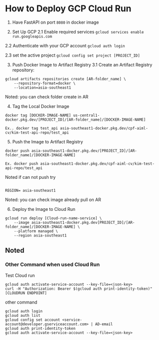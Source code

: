 # How to Deploy GCP Cloud Run
1. Have FastAPI on port `8080` in docker image

2. Set Up GCP
2.1 Enable required services `gcloud services enable run.googleapis.com`

2.2 Authenticate with your GCP account `gcloud auth login`

2.3 set the active project `gcloud config set project [PROJECT_ID]`

3. Push Docker Image to Artifact Registry
3.1 Create an Artifact Registry repository:
```
gcloud artifacts repositories create [AR-folder_name] \
    --repository-format=docker \
    --location=asia-southeast1
```
Noted: you can check folder create in AR

4. Tag the Local Docker Image
```
docker tag [DOCKER-IMAGE-NAME] us-central1-docker.pkg.dev/[PROJECT_ID]/[AR-folder_name]/[DOCKER-IMAGE-NAME]

Ex.. docker tag test_api asia-southeast1-docker.pkg.dev/cpf-aiml-cv/kim-test-api-repo/test_api
```

5. Push the Image to Artifact Registry
```
docker push asia-southeast1-docker.pkg.dev/[PROJECT_ID]/[AR-folder_name]/[DOCKER-IMAGE-NAME]

Ex. docker push asia-southeast1-docker.pkg.dev/cpf-aiml-cv/kim-test-api-repo/test_api
```
Noted if can not push try 
```gcloud auth configure-docker [REGION]-docker.pkg.dev --quiet

REGION= asia-southeast1
```
Noted: you can check image already pull on AR

6. Deploy the Image to Cloud Run
```
gcloud run deploy [Cloud-run-name-service] \
    --image asia-southeast1-docker.pkg.dev[PROJECT_ID]/[AR-folder_name]/[DOCKER-IMAGE-NAME] \
    --platform managed \
    --region asia-southeast1 
```

## Noted
### Other Command when used Cloud Run
Test Cloud run
```
gcloud auth activate-service-account --key-file=<json-key>
curl -H "Authorization: Bearer $(gcloud auth print-identity-token)" [CLOUDRUN ENDPOINT]
```

other command 
```
gcloud auth login
gcloud auth list
gcloud config set account <service-account@developer.gserviceaccount.com> | AD-email
gcloud auth print-identity-token
gcloud auth activate-service-account --key-file=<json-key>
```